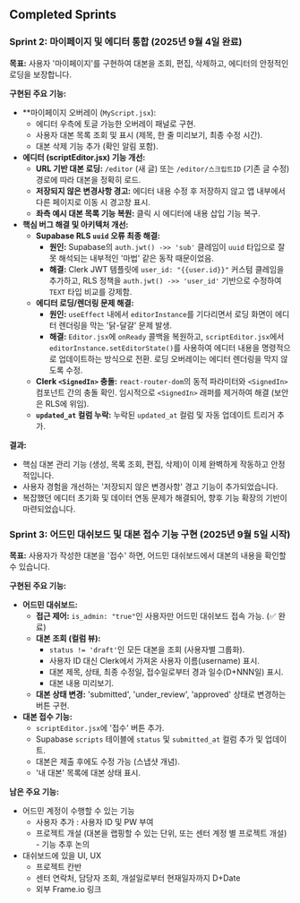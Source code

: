 ## Completed Sprints

### Sprint 2: 마이페이지 및 에디터 통합 (2025년 9월 4일 완료)

**목표:** 사용자 '마이페이지'를 구현하여 대본을 조회, 편집, 삭제하고, 에디터의 안정적인 로딩을 보장합니다.

**구현된 주요 기능:**

*   **마이페이지 오버레이 (`MyScript.jsx`):
    *   에디터 우측에 토글 가능한 오버레이 패널로 구현.
    *   사용자 대본 목록 조회 및 표시 (제목, 한 줄 미리보기, 최종 수정 시간).
    *   대본 삭제 기능 추가 (확인 알림 포함).
*   **에디터 (scriptEditor.jsx) 기능 개선:**
    *   **URL 기반 대본 로딩:** `/editor` (새 글) 또는 `/editor/스크립트ID` (기존 글 수정) 경로에 따라 대본을 정확히 로드.
    *   **저장되지 않은 변경사항 경고:** 에디터 내용 수정 후 저장하지 않고 앱 내부에서 다른 페이지로 이동 시 경고창 표시.
    *   **좌측 예시 대본 목록 기능 복원:** 클릭 시 에디터에 내용 삽입 기능 복구.
*   **핵심 버그 해결 및 아키텍처 개선:**
    *   **Supabase RLS `uuid` 오류 최종 해결:**
        *   **원인:** Supabase의 `auth.jwt() ->> 'sub'` 클레임이 `uuid` 타입으로 잘못 해석되는 내부적인 '마법' 같은 동작 때문이었음.
        *   **해결:** Clerk JWT 템플릿에 `user_id: "{{user.id}}"` 커스텀 클레임을 추가하고, RLS 정책을 `auth.jwt() ->> 'user_id'` 기반으로 수정하여 `TEXT` 타입 비교를 강제함.
    *   **에디터 로딩/렌더링 문제 해결:**
        *   **원인:** `useEffect` 내에서 `editorInstance`를 기다리면서 로딩 화면이 에디터 렌더링을 막는 '닭-달걀' 문제 발생.
        *   **해결:** `Editor.jsx`에 `onReady` 콜백을 복원하고, `scriptEditor.jsx`에서 `editorInstance.setEditorState()`를 사용하여 에디터 내용을 명령적으로 업데이트하는 방식으로 전환. 로딩 오버레이는 에디터 렌더링을 막지 않도록 수정.
    *   **Clerk `<SignedIn>` 충돌:** `react-router-dom`의 동적 파라미터와 `<SignedIn>` 컴포넌트 간의 충돌 확인. 임시적으로 `<SignedIn>` 래퍼를 제거하여 해결 (보안은 RLS에 위임).
    *   **`updated_at` 컬럼 누락:** 누락된 `updated_at` 컬럼 및 자동 업데이트 트리거 추가.

**결과:**

*   핵심 대본 관리 기능 (생성, 목록 조회, 편집, 삭제)이 이제 완벽하게 작동하고 안정적입니다.
*   사용자 경험을 개선하는 '저장되지 않은 변경사항' 경고 기능이 추가되었습니다.
*   복잡했던 에디터 초기화 및 데이터 연동 문제가 해결되어, 향후 기능 확장의 기반이 마련되었습니다.


### Sprint 3: 어드민 대쉬보드 및 대본 접수 기능 구현 (2025년 9월 5일 시작)

**목표:** 사용자가 작성한 대본을 '접수' 하면, 어드민 대쉬보드에서 대본의 내용을 확인할 수 있습니다.

**구현된 주요 기능:**

*   **어드민 대쉬보드:**
    *   **접근 제어:** `is_admin: "true"`인 사용자만 어드민 대쉬보드 접속 가능. (✅ 완료)
    *   **대본 조회 (컬럼 뷰):**
        *   `status != 'draft'`인 모든 대본을 조회 (사용자별 그룹화).
        *   사용자 ID 대신 Clerk에서 가져온 사용자 이름(username) 표시.
        *   대본 제목, 상태, 최종 수정일, 접수일로부터 경과 일수(D+NNN일) 표시.
        *   대본 내용 미리보기.
    *   **대본 상태 변경:** 'submitted', 'under_review', 'approved' 상태로 변경하는 버튼 구현.
*   **대본 접수 기능:**
    *   `scriptEditor.jsx`에 '접수' 버튼 추가.
    *   Supabase `scripts` 테이블에 `status` 및 `submitted_at` 컬럼 추가 및 업데이트.
    *   대본은 제출 후에도 수정 가능 (스냅샷 개념).
    *   '내 대본' 목록에 대본 상태 표시.

**남은 주요 기능:**

*   어드민 계정이 수행할 수 있는 기능
    *   사용자 추가 : 사용자 ID 및 PW 부여
    *   프로젝트 개설 (대본을 랩핑할 수 있는 단위, 또는 센터 계정 별 프로젝트 개설) - 기능 추후 논의
*   대쉬보드에 있을 UI, UX
    *   프로젝트 칸반
    *   센터 연락처, 담당자 조회, 개설일로부터 현재일자까지 D+Date
    *   외부 Frame.io 링크